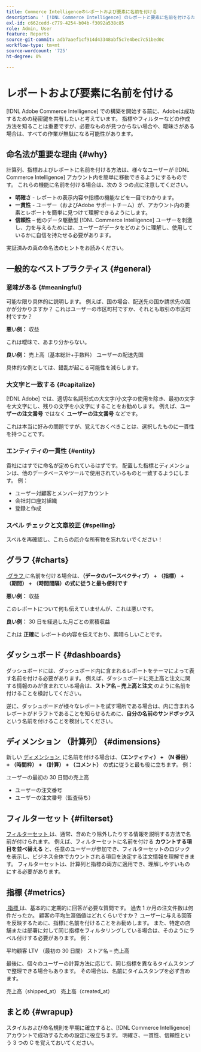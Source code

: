 ```yaml
---
title: Commerce Intelligenceのレポートおよび要素に名前を付ける
description: ' [!DNL Commerce Intelligence] のレポートと要素に名前を付けるためのベストプラクティスについて説明します。'
exl-id: c662cedd-c779-4254-b04b-f3092a538c85
role: Admin, User
feature: Reports
source-git-commit: adb7aaef1cf914d43348abf5c7e4bec7c51bed0c
workflow-type: tm+mt
source-wordcount: '725'
ht-degree: 0%

---
```


# レポートおよび要素に名前を付ける

[!DNL Adobe Commerce Intelligence] での構築を開始する前に、Adobeは成功するための秘密鍵を共有したいと考えています。 指標やフィルターなどの作成方法を知ることは重要ですが、必要なものが見つからない場合や、曖昧さがある場合は、すべての作業が無駄になる可能性があります。

## 命名法が重要な理由 {#why}

計算列、指標およびレポートに名前を付ける方法は、様々なユーザーが [!DNL Commerce Intelligence] アカウント内を簡単に移動できるようにするものです。 これらの機能に名前を付ける場合は、次の 3 つの点に注意してください。

* **明確さ** - レポートの表示内容や指標の機能などを一目でわかります。
* **一貫性** - ユーザー（およびAdobe サポートチーム）が、アカウント内の要素とレポートを簡単に見つけて理解できるようにします。
* **信頼性** – 他のデータ駆動型 [!DNL Commerce Intelligence] ユーザーを刺激し、力を与えるためには、ユーザーがデータをどのように理解し、使用しているかに自信を持たせる必要があります。

実証済みの真の命名法のヒントをお読みください。

## 一般的なベストプラクティス {#general}

### 意味がある {#meaningful}

可能な限り具体的に説明します。 例えば、国の場合、配送先の国か請求先の国かが分かりますか？ これはユーザーの市区町村ですか、それとも取引の市区町村ですか？

**悪い例：**
収益

これは曖昧で、あまり分からない。

**良い例：**
売上高（基本総計+手数料）
ユーザーの配送先国

具体的な例としては、錯乱が起こる可能性を減らします。

### 大文字と一致する {#capitalize}

[!DNL Adobe] では、適切な名詞形式の大文字/小文字の使用を除き、最初の文字を大文字にし、残りの文字を小文字にすることをお勧めします。 例えば、**ユーザーの注文番号** ではなく **ユーザーの注文番号** などです。

これは本当に好みの問題ですが、覚えておくべきことは、選択したものに一貫性を持つことです。

### エンティティの一貫性 {#entity}

貴社にはすでに命名が定められているはずです。 配置した指標とディメンションは、他のデータベースやツールで使用されているものと一致するようにします。 例：

* ユーザー対顧客とメンバー対アカウント
* 会社対口座対組織
* 登録と作成

### スペル チェックと文章校正 {#spelling}

スペルを再確認し、これらの厄介な所有物を忘れないでください！

## グラフ {#charts}

[&#x200B; グラフ &#x200B;](../tutorials/using-visual-report-builder.md) に名前を付ける場合は、**（データのパースペクティブ） + （指標） + （期間） + （時間間隔）の式に従うと最も便利です**

**悪い例：**
収益

このレポートについて何も伝えていませんが、これは悪いです。

**良い例：**
30 日を経過した月ごとの累積収益

これは **正確に** レポートの内容を伝えており、素晴らしいことです。

## ダッシュボード {#dashboards}

ダッシュボードには、ダッシュボード内に含まれるレポートをテーマによって表す名前を付ける必要があります。 例えば、ダッシュボードに売上高と注文に関する情報のみが含まれている場合は、**ストア名 – 売上高と注文** のように名前を付けることを検討してください。

逆に、ダッシュボードが様々なレポートを試す場所である場合は、内に含まれるレポートがドラフトであることを知らせるために、**自分の名前のサンドボックス** という名前を付けることを検討してください。

## ディメンション （計算列） {#dimensions}

新しい [&#x200B; ディメンション &#x200B;](../data-analyst/data-warehouse-mgr/creating-calculated-columns.md) に名前を付ける場合は、**（エンティティ） + （N 番目） + （時間枠） + （計算） + （コメント）** の式に従うと最も役に立ちます。 例：

ユーザーの最初の 30 日間の売上高
* ユーザーの注文番号
* ユーザーの注文番号（監査待ち）

## フィルターセット {#filterset}

[&#x200B; フィルターセット &#x200B;](../data-user/reports/ess-manage-data-filters.md) は、通常、含めたり除外したりする情報を説明する方法で名前が付けられます。 例えば、フィルターセットに名前を付ける **カウントする項目を並べ替える** と、任意のユーザーが参加でき、フィルターセットのロジックを表示し、ビジネス全体でカウントされる項目を決定する注文情報を理解できます。 フィルターセットは、計算列と指標の両方に適用でき、理解しやすいものにする必要があります。

## 指標 {#metrics}

[&#x200B; 指標 &#x200B;](../data-user/reports/ess-manage-data-metrics.md) は、基本的に定期的に回答が必要な質問です。 過去 1 か月の注文件数は何件だったか。 顧客の平均生涯価値はどれくらいですか？ ユーザーに与える回答を反映するために、指標に名前を付けることをお勧めします。 また、特定の店舗または部署に対して同じ指標をフィルタリングしている場合は、そのようにラベル付けする必要があります。 例：

平均顧客 LTV （最初の 30 日間）
ストア名 – 売上高

最後に、個々のユーザーの計算方法に応じて、同じ指標を異なるタイムスタンプで整理できる場合もあります。 その場合は、名前にタイムスタンプを必ず含めます。

売上高（shipped\_at）
売上高（created\_at）

## まとめ {#wrapup}

スタイルおよび命名規則を早期に確立すると、[!DNL Commerce Intelligence] アカウントで成功するための設定に役立ちます。 明確さ、一貫性、信頼性という 3 つの C を覚えておいてください。

